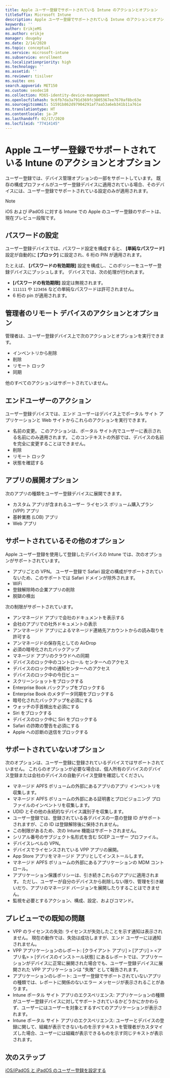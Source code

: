 ```yaml
---
title: Apple ユーザー登録でサポートされている Intune のアクションとオプション
titleSuffix: Microsoft Intune
description: Apple ユーザー登録でサポートされている Intune のアクションとオプションについて説明します。
keywords: ''
author: ErikjeMS
ms.author: erikje
manager: dougeby
ms.date: 2/14/2020
ms.topic: conceptual
ms.service: microsoft-intune
ms.subservice: enrollment
ms.localizationpriority: high
ms.technology: ''
ms.assetid: ''
ms.reviewer: tisilver
ms.suite: ems
search.appverid: MET150
ms.custom: seodec18
ms.collection: M365-identity-device-management
ms.openlocfilehash: 9c6fb7da3a791d369fc3005367ee7670af8bc63e
ms.sourcegitcommit: 51591b862d97904291af7aa53a6eb341b11a761e
ms.translationtype: HT
ms.contentlocale: ja-JP
ms.lasthandoff: 02/17/2020
ms.locfileid: "77414145"
---
```

# <a name="intune-actions-and-options-supported-with-apple-user-enrollment"></a>Apple ユーザー登録でサポートされている Intune のアクションとオプション

ユーザー登録では、デバイス管理オプションの一部をサポートしています。 既存の構成プロファイルがユーザー登録デバイスに適用されている場合、そのデバイスには、ユーザー登録でサポートされている設定のみが適用されます。

> [!NOTE]
> iOS および iPadOS に対する Intune での Apple のユーザー登録のサポートは、現在プレビュー段階です。

## <a name="password-settings"></a>パスワードの設定

ユーザー登録デバイスでは、パスワード設定を構成すると、 **[単純なパスワード]** 設定が自動的に **[ブロック]** に設定され、6 桁の PIN が適用されます。

たとえば、 **[パスワードの有効期限]** 設定を構成し、このポリシーをユーザー登録デバイスにプッシュします。 デバイスでは、次の処理が行われます。
- **[パスワードの有効期限]** 設定は無視されます。
- `111111` や `123456` などの単純なパスワードは許可されません。
- 6 桁の pin が適用されます。

## <a name="administrator-remote-device-actions-and-options"></a>管理者のリモート デバイスのアクションとオプション
管理者は、ユーザー登録デバイス上で次のアクションとオプションを実行できます。
- インベントリから削除
- 削除
- リモート ロック
- 同期

他のすべてのアクションはサポートされていません。

## <a name="end-user-actions"></a>エンドユーザーのアクション
ユーザー登録デバイスでは、エンド ユーザーはデバイス上でポータル サイト アプリケーションと Web サイトからこれらのアクションを実行できます。
- 名前の変更。 このアクションは、ポータル サイト内でユーザーに表示される名前にのみ適用されます。 このコンテキストの外部では、デバイスの名前を完全に変更することはできません。
- 削除
- リモート ロック
- 状態を確認する

## <a name="app-deployment-options"></a>アプリの展開オプション
次のアプリの種類をユーザー登録デバイスに展開できます。
- カスタム アプリが含まれるユーザー ライセンス ボリューム購入プラン (VPP) アプリ
- 基幹業務 (LOB) アプリ
- Web アプリ

## <a name="other-supported-options"></a>サポートされているその他のオプション

Apple ユーザー登録を使用して登録したデバイスの Intune では、次のオプションがサポートされています。
- アプリごとの VPN。 ユーザー登録で Safari 設定の構成がサポートされていないため、このサポートでは Safari ドメインが除外されます。
- WiFi 
- 登録解除時の企業アプリの削除
- 脱獄の検出

次の制限がサポートされています。
- アンマネージド アプリで会社のドキュメントを表示する
- 会社のアプリでの社外ドキュメントの表示
- アンマネージド アプリによるマネージド連絡先アカウントからの読み取りを許可する
- アンマネージドの保存先としての AirDrop
- 必須の暗号化されたバックアップ
- マネージド アプリのクラウドへの同期
- デバイスのロック中のコントロール センターへのアクセス
- デバイスのロック中の通知センターへのアクセス
- デバイスのロック中の今日ビュー
- スクリーンショットをブロックする
- Enterprise Book バックアップをブロックする
- Enterprise Book のメタデータ同期をブロックする
- 暗号化されたバックアップを必須にする
- ウォッチの手首検出を必須にする
- Siri をブロックする
- デバイスのロック中に Siri をブロックする
- Safari の詐欺の警告を必須にする
- Apple への診断の送信をブロックする


## <a name="options-not-supported"></a>サポートされていないオプション
次のオプションは、ユーザー登録に登録されているデバイスではサポートされていません。 これらのオプションが必要な場合は、個人所有のデバイスのデバイス登録または会社のデバイスの自動デバイス登録を確認してください。
- マネージド APFS ボリュームの外部にあるアプリのアプリ インベントリを収集します。
- マネージド APFS ボリュームの外部にある証明書とプロビジョニング プロファイルのインベントリを収集します。
- UDID とその他の永続的なデバイス識別子を収集します。
- ユーザー登録では、登録されている各デバイスの一意の登録 ID がサポートされますが、この ID は登録解除後に保持されません。
- この制限があるため、次の Intune 機能はサポートされません。
- シリアル番号のサブジェクト名形式を含む SCEP ユーザー プロファイル。
- デバイスレベルの VPN。
- デバイスでライセンスされている VPP アプリの展開。
- App Store アプリをマネージド アプリとしてインストールします。
- マネージド APFS ボリュームの外部にあるアプリケーションの MDM コントロール。
- アプリケーション保護ポリシーは、引き続きこれらのアプリに適用されます。 ただし、ユーザーが自分のデバイスから削除しない限り、管理を引き継いだり、アプリのマネージド バージョンを展開したりすることはできません。
- 監視を必要とするアクション、構成、設定、およびコマンド。 


## <a name="known-issues-in-preview"></a>プレビューでの既知の問題
- VPP のライセンスの失効: ライセンスが失効したことを示す通知は表示されません。 現在の動作では、失効は成功しますが、エンド ユーザーには通知されません。 
- VPP アプリケーションのレポート: [クライアント アプリ] > [アプリ] > <アプリ名> > [デバイスのインストール状態] にあるレポートでは、アプリケーションがデバイスに正常に展開された場合でも、ユーザー登録デバイスに展開された VPP アプリケーションは "失敗" として報告されます。 
- アプリケーションのレポート: ユーザー登録でサポートされていないアプリの種類では、レポートに関係のないエラー メッセージが表示されることがあります。 
- Intune ポータル サイト アプリのエクスペリエンス: アプリケーションの種類がユーザー登録デバイスに対してサポートされているかどうかにかかわらず、ユーザーにはユーザーを対象とするすべてのアプリケーションが表示されます。 
- Intune ポータル サイト アプリのエクスペリエンス: ユーザーとデバイスの登録に関して、組織が表示できないものを示すテキストを管理者がカスタマイズした場合、ユーザーには組織が表示できるものを示す同じテキストが表示されます。


## <a name="next-steps"></a>次のステップ

[iOS/iPadOS と iPadOS のユーザー登録を設定する](ios-user-enrollment.md)

